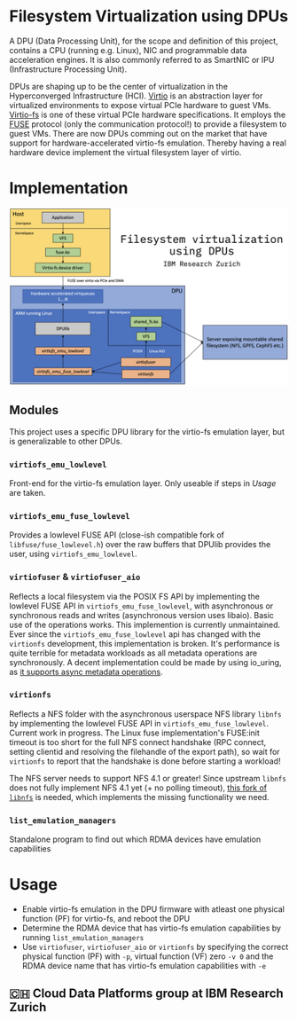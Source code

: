 # Filesystem Virtualization using DPUs
A DPU (Data Processing Unit), for the scope and definition of this project, contains a CPU (running e.g. Linux), NIC and programmable data acceleration engines. It is also commonly referred to as SmartNIC or IPU (Infrastructure Processing Unit).

DPUs are shaping up to be the center of virtualization in the Hyperconverged Infrastructure (HCI).
[Virtio](https://developer.ibm.com/articles/l-virtio) is an abstraction layer for virtualized environments to expose virtual PCIe hardware to guest VMs.
[Virtio-fs](https://www.kernel.org/doc/html/latest/filesystems/virtiofs.html) is one of these virtual PCIe hardware specifications. It employs the [FUSE](https://www.kernel.org/doc/html/latest/filesystems/fuse.html) protocol (only the communication protocol!) to provide a filesystem to guest VMs.
There are now DPUs comming out on the market that have support for hardware-accelerated virtio-fs emulation. Thereby having a real hardware device implement the virtual filesystem layer of virtio.

# Implementation
![DPU virtio-fs architecture diagram](arch-diagram.png "DPU virtio-fs architecture diagram")
## Modules
This project uses a specific DPU library for the virtio-fs emulation layer, but is generalizable to other DPUs.
### `virtiofs_emu_lowlevel`
Front-end for the virtio-fs emulation layer. Only useable if steps in *Usage* are taken.
### `virtiofs_emu_fuse_lowlevel`
Provides a lowlevel FUSE API (close-ish compatible fork of `libfuse/fuse_lowlevel.h`) over the raw buffers that DPUlib provides the user, using `virtiofs_emu_lowlevel`.
### `virtiofuser` & `virtiofuser_aio`
Reflects a local filesystem via the POSIX FS API by implementing the lowlevel FUSE API in `virtiofs_emu_fuse_lowlevel`, with asynchronous or synchronous reads and writes (asynchronous version uses libaio). Basic use of the operations works.
This implemention is currently unmaintained. Ever since the `virtiofs_emu_fuse_lowlevel` api has changed with the `virtionfs` development, this implementation is broken. It's performance is quite terrible for metadata workloads as all metadata operations are synchronously. A decent implementation could be made by using io_uring, as [it supports async metadata operations](https://github.com/axboe/liburing/blob/8699273dee7b7f736144e2554bc32746f626f786/src/include/liburing/io_uring.h#L177).
### `virtionfs`
Reflects a NFS folder with the asynchronous userspace NFS library `libnfs` by implementing the lowlevel FUSE API in `virtiofs_emu_fuse_lowlevel`. Current work in progress. The Linux fuse implementation's FUSE:init timeout is too short for the full NFS connect handshake (RPC connect, setting clientid and resolving the filehandle of the export path), so wait for `virtionfs` to report that the handshake is done before starting a workload!

The NFS server needs to support NFS 4.1 or greater!
Since upstream `libnfs` does not fully implement NFS 4.1 yet (+ no polling timeout), [this fork of `libnfs`](https://github.com/Peter-JanGootzen/libnfs) is needed, which implements the missing functionality we need.
### `list_emulation_managers`
Standalone program to find out which RDMA devices have emulation capabilities

# Usage
* Enable virtio-fs emulation in the DPU firmware with atleast one physical function (PF) for virtio-fs, and reboot the DPU
* Determine the RDMA device that has virtio-fs emulation capabilities by running `list_emulation_managers`
* Use `virtiofuser`, `virtiofuser_aio` or `virtionfs` by specifying the correct physical function (PF) with `-p`, virtual function (VF) zero `-v 0` and the RDMA device name that has virtio-fs emulation capabilities with `-e`

## :switzerland: Cloud Data Platforms group at IBM Research Zurich
